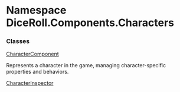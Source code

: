 # <a id="DiceRoll_Components_Characters"></a> Namespace DiceRoll.Components.Characters

### Classes

 [CharacterComponent](DiceRoll.Components.Characters.CharacterComponent.md)

Represents a character in the game, managing character-specific properties and behaviors.

 [CharacterInspector](DiceRoll.Components.Characters.CharacterInspector.md)

